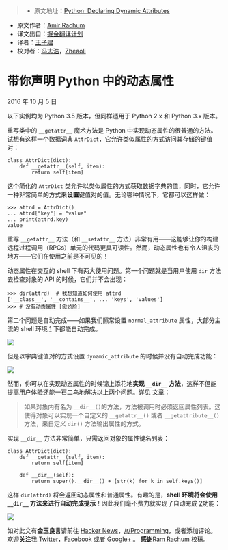 > * 原文地址：[Python: Declaring Dynamic Attributes](http://amir.rachum.com/blog/2016/10/05/python-dynamic-attributes/)
* 原文作者：[Amir Rachum](http://amir.rachum.com/about/)
* 译文出自：[掘金翻译计划](https://github.com/xitu/gold-miner)
* 译者：[王子建](https://github.com/Romeo0906)
* 校对者：[冯志浩](https://github.com/fengzhihao123)，[Zheaoli](https://github.com/Zheaoli)

# 带你声明 Python 中的动态属性

2016 年 10 月 5 日

以下实例均为 Python 3.5 版本，但同样适用于 Python 2.x 和 Python 3.x 版本。

重写类中的 `__getattr__` 魔术方法是 Python 中实现动态属性的很普通的方法。试想有这样一个数据词典 `AttrDict`，它允许类似属性的方式访问其存储的键值对：

    class AttrDict(dict):
        def __getattr__(self, item):
            return self[item]

这个简化的 `AttrDict` 类允许以类似属性的方式获取数据字典的值，同时，它允许一种非常简单的方式来**设置**键值对的值。无论哪种情况下，它都可以这样做：

    >>> attrd = AttrDict()
    ... attrd["key"] = "value"
    ... print(attrd.key)
    value

重写 `__getattr__` 方法（和 `__setattr__` 方法）非常有用——这能够让你的构建远程过程调用（RPCs）单元的代码更具可读性。然而，动态属性也有令人沮丧的地方——它们在使用之前是不可见的！

动态属性在交互的 shell 下有两大使用问题。第一个问题就是当用户使用 `dir` 方法去检查对象的 API 的时候，它们并不会出现：

    >>> dir(attrd)  # 我想知道如何使用 attrd
    ['__class__', '__contains__', ... 'keys', 'values']
    >>> # 没有动态属性 [傲娇脸]

第二个问题是自动完成——如果我们照常设置 `normal_attribute` 属性，大部分主流的 shell 环境 [1](http://amir.rachum.com/blog/2016/10/05/python-dynamic-attributes/#fn:1) 下都能自动完成。

![](http://amir.rachum.com/images/posts/normal_attribute.png)

但是以字典键值对的方式设置 `dynamic_attribute` 的时候并没有自动完成功能：

![](http://amir.rachum.com/images/posts/dynamic_attribute_before.png)

然而，你可以在实现动态属性的时候锦上添花地**实现 `__dir__` 方法**，这样不但能提高用户体验还能一石二鸟地解决以上两个问题。详见 [文章](https://docs.python.org/2/library/functions.html#dir)：

> 如果对象内有名为 `__dir__()`的方法，方法被调用时必须返回属性列表。这使得对象可以实现一个自定义的 `__getattr__()` 或者 `__getattribute__()` 方法，来自定义 `dir()` 方法输出属性的方式。

实现 `__dir__` 方法非常简单，只需返回对象的属性键名列表：

    class AttrDict(dict):
        def __getattr__(self, item):
            return self[item]

        def __dir__(self):
            return super().__dir__() + [str(k) for k in self.keys()]

这样 `dir(attrd)` 将会返回动态属性和普通属性。有趣的是，**shell 环境将会使用 `__dir__` 方法来进行自动完成提示**！因此我们毫不费力就实现了自动完成 [2](http://amir.rachum.com/blog/2016/10/05/python-dynamic-attributes/#fn:2)功能：

![](http://amir.rachum.com/images/posts/dynamic_attribute_after.png)

如对此文有**金玉良言**请前往 [Hacker News](https://news.ycombinator.com/item?id=12644164)，[/r/Programming](https://www.reddit.com/r/programming/comments/55zuip/python_declaring_dynamic_attributes/)，或者添加评论。
欢迎**关注**我 [Twitter](https://twitter.com/AmirRachum)，[Facebook](https://www.facebook.com/amir.rachum.blog) 或者 [Google+](https://plus.google.com/collection/ku7PME) 。
**感谢**[Ram Rachum](http://ram.rachum.com/) 校稿。